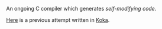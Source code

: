 An ongoing C compiler which generates *self-modifying code*.

[Here](https://github.com/tathanhdinh/kleincc/tree/smc) is a previous attempt written in [Koka](https://koka-lang.github.io/).